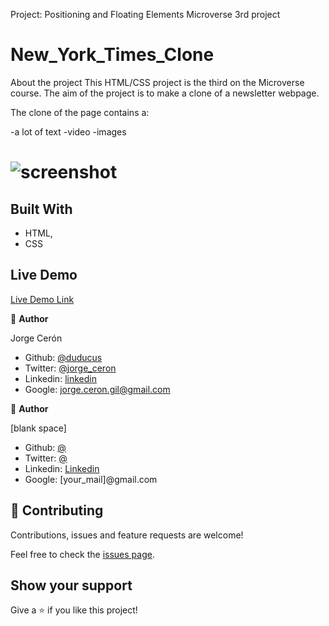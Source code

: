 Project: Positioning and Floating Elements
Microverse 3rd project

# New_York_Times_Clone

About the project
This HTML/CSS project is the third on the Microverse course. The aim of the project is to make a clone of a newsletter webpage. 

The clone of the page contains a: 

-a lot of text
-video
-images

![screenshot](./app_screenshot.png)
=======


## Built With

- HTML,
- CSS

## Live Demo

[Live Demo Link](http://htmlpreview.github.io/?https://github.com/duducus/N_Y_T_Clone/blob/feature/index.html)


👤 **Author**

Jorge Cerón 
- Github: [@duducus](https://github.com/duducus)
- Twitter: [@jorge_ceron](https://twitter.com/ceronjorge1)
- Linkedin: [linkedin](https://www.linkedin.com/in/jorge-francisco-cer%C3%B3n-gil-343583113/)
- Google: jorge.ceron.gil@gmail.com


👤 **Author**

[blank space]
- Github: [@]()
- Twitter: [@]()
- Linkedin: [Linkedin]()
- Google: [your_mail]@gmail.com


## 🤝 Contributing

Contributions, issues and feature requests are welcome!

Feel free to check the [issues page](https://github.com/duducus/N_Y_T_Clone/issues).

## Show your support

Give a ⭐️ if you like this project!
